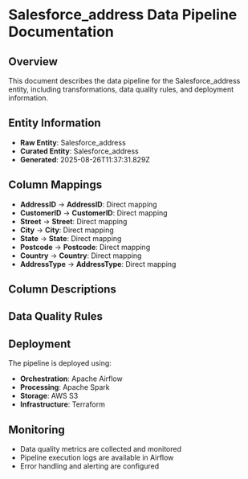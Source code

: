 # Salesforce_address Data Pipeline Documentation

## Overview
This document describes the data pipeline for the Salesforce_address entity, including transformations, data quality rules, and deployment information.

## Entity Information
- **Raw Entity**: Salesforce_address
- **Curated Entity**: Salesforce_address
- **Generated**: 2025-08-26T11:37:31.829Z

## Column Mappings
- **AddressID** → **AddressID**: Direct mapping
- **CustomerID** → **CustomerID**: Direct mapping
- **Street** → **Street**: Direct mapping
- **City** → **City**: Direct mapping
- **State** → **State**: Direct mapping
- **Postcode** → **Postcode**: Direct mapping
- **Country** → **Country**: Direct mapping
- **AddressType** → **AddressType**: Direct mapping

## Column Descriptions


## Data Quality Rules


## Deployment
The pipeline is deployed using:
- **Orchestration**: Apache Airflow
- **Processing**: Apache Spark
- **Storage**: AWS S3
- **Infrastructure**: Terraform

## Monitoring
- Data quality metrics are collected and monitored
- Pipeline execution logs are available in Airflow
- Error handling and alerting are configured